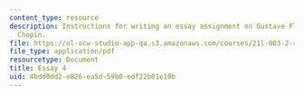 ```yaml
---
content_type: resource
description: Instructions for writing an essay assignment on Gustave Flaubert or Kate
  Chopin.
file: https://ol-ocw-studio-app-qa.s3.amazonaws.com/courses/21l-003-2-reading-fiction-fall-2006/4bdd0dd2e826ea5d59b0edf22b01e10b_essay4.pdf
file_type: application/pdf
resourcetype: Document
title: Essay 4
uid: 4bdd0dd2-e826-ea5d-59b0-edf22b01e10b
---
```

